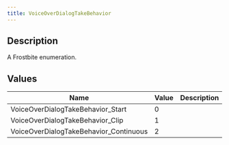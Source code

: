 ```yaml
---
title: VoiceOverDialogTakeBehavior
---
```

## Description

A Frostbite enumeration.

## Values

| Name                                    | Value | Description |
| --------------------------------------- | ----- | ----------- |
| VoiceOverDialogTakeBehavior\_Start      | 0     |             |
| VoiceOverDialogTakeBehavior\_Clip       | 1     |             |
| VoiceOverDialogTakeBehavior\_Continuous | 2     |             |
